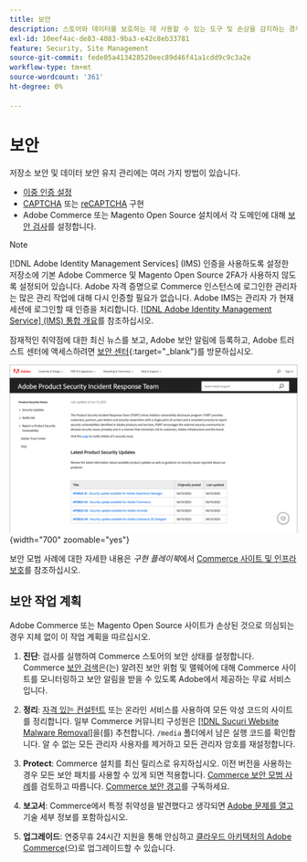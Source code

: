 ```yaml
---
title: 보안
description: 스토어와 데이터를 보호하는 데 사용할 수 있는 도구 및 손상을 감지하는 경우 보안 작업 계획에 대한 지침에 대해 알아봅니다.
exl-id: 10eef4ac-de83-4083-9ba3-e42c8eb33781
feature: Security, Site Management
source-git-commit: fede05a413428520eec89d46f41a1cdd9c9c3a2e
workflow-type: tm+mt
source-wordcount: '361'
ht-degree: 0%

---
```


# 보안

저장소 보안 및 데이터 보안 유지 관리에는 여러 가지 방법이 있습니다.

- [이중 인증 설정](security-two-factor-authentication.md)
- [CAPTCHA](security-captcha.md) 또는 [reCAPTCHA](security-google-recaptcha.md) 구현
- Adobe Commerce 또는 Magento Open Source 설치에서 각 도메인에 대해 [보안 검사](security-scan.md)를 설정합니다.

>[!NOTE]
>
>[!DNL Adobe Identity Management Services] (IMS) 인증을 사용하도록 설정한 저장소에 기본 Adobe Commerce 및 Magento Open Source 2FA가 사용하지 않도록 설정되어 있습니다. Adobe 자격 증명으로 Commerce 인스턴스에 로그인한 관리자는 많은 관리 작업에 대해 다시 인증할 필요가 없습니다. Adobe IMS는 관리자 가 현재 세션에 로그인할 때 인증을 처리합니다. [[!DNL Adobe Identity Management Service] (IMS) 통합 개요](../getting-started/adobe-ims-integration-overview.md)를 참조하십시오.

잠재적인 취약점에 대한 최신 뉴스를 보고, Adobe 보안 알림에 등록하고, Adobe 트러스트 센터에 액세스하려면 [보안 센터](https://helpx.adobe.com/security.html){:target=&quot;_blank&quot;}를 방문하십시오.

![보안 센터](./assets/product-security-home.png){width="700" zoomable="yes"}

보안 모범 사례에 대한 자세한 내용은 _구현 플레이북_&#x200B;에서 [Commerce 사이트 및 인프라 보호](https://experienceleague.adobe.com/docs/commerce-operations/implementation-playbook/best-practices/launch/security-best-practices.html)를 참조하십시오.

## 보안 작업 계획

Adobe Commerce 또는 Magento Open Source 사이트가 손상된 것으로 의심되는 경우 지체 없이 이 작업 계획을 따르십시오.

1. **진단**: 검사를 실행하여 Commerce 스토어의 보안 상태를 설정합니다. Commerce [보안 검색](security-scan.md)은(는) 알려진 보안 위험 및 맬웨어에 대해 Commerce 사이트를 모니터링하고 보안 알림을 받을 수 있도록 Adobe에서 제공하는 무료 서비스입니다.

1. **정리**: [자격 있는 컨설턴트](https://solutionpartners.adobe.com/s/directory/?partner_type=1) 또는 온라인 서비스를 사용하여 모든 악성 코드의 사이트를 정리합니다. 일부 Commerce 커뮤니티 구성원은 [[!DNL Sucuri Website Malware Removal]](https://sucuri.net/website-antivirus/malware-removal)을(를) 추천합니다. `/media` 폴더에서 남은 실행 코드를 확인합니다. 알 수 없는 모든 관리자 사용자를 제거하고 모든 관리자 암호를 재설정합니다.

1. **Protect**: Commerce 설치를 최신 릴리스로 유지하십시오. 이전 버전을 사용하는 경우 모든 보안 패치를 사용할 수 있게 되면 적용합니다. [Commerce 보안 모범 사례](https://www.adobe.com/content/dam/cc/en/trust-center/ungated/whitepapers/experience-cloud/adobe-commerce-best-practices-guide.pdf)를 검토하고 따릅니다. [Commerce 보안 경고](https://www.adobe.com/subscription/adbeSecurityNotifications.html)를 구독하세요.

1. **보고서**: Commerce에서 특정 취약성을 발견했다고 생각되면 [Adobe 문제를 열고](https://hackerone.com/adobe?type=team) 기술 세부 정보를 포함하십시오.

1. **업그레이드**: 연중무휴 24시간 지원을 통해 안심하고 [클라우드 아키텍처의 Adobe Commerce](https://business.adobe.com/products/magento/cloud-delivery.html)(으)로 업그레이드할 수 있습니다.
